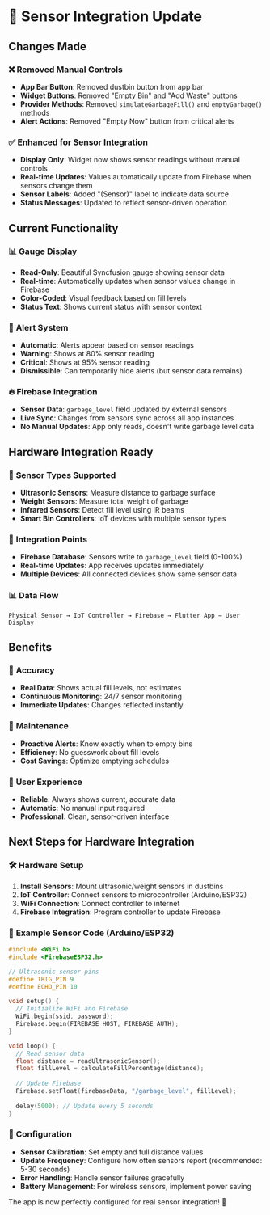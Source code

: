 # 📡 Sensor Integration Update

## Changes Made

### ❌ **Removed Manual Controls**
- **App Bar Button**: Removed dustbin button from app bar
- **Widget Buttons**: Removed "Empty Bin" and "Add Waste" buttons
- **Provider Methods**: Removed `simulateGarbageFill()` and `emptyGarbage()` methods
- **Alert Actions**: Removed "Empty Now" button from critical alerts

### ✅ **Enhanced for Sensor Integration**
- **Display Only**: Widget now shows sensor readings without manual controls
- **Real-time Updates**: Values automatically update from Firebase when sensors change them
- **Sensor Labels**: Added "(Sensor)" label to indicate data source
- **Status Messages**: Updated to reflect sensor-driven operation

## Current Functionality

### 📊 **Gauge Display**
- **Read-Only**: Beautiful Syncfusion gauge showing sensor data
- **Real-time**: Automatically updates when sensor values change in Firebase
- **Color-Coded**: Visual feedback based on fill levels
- **Status Text**: Shows current status with sensor context

### 🚨 **Alert System**
- **Automatic**: Alerts appear based on sensor readings
- **Warning**: Shows at 80% sensor reading
- **Critical**: Shows at 95% sensor reading
- **Dismissible**: Can temporarily hide alerts (but sensor data remains)

### 🔥 **Firebase Integration**
- **Sensor Data**: `garbage_level` field updated by external sensors
- **Live Sync**: Changes from sensors sync across all app instances
- **No Manual Updates**: App only reads, doesn't write garbage level data

## Hardware Integration Ready

### 📡 **Sensor Types Supported**
- **Ultrasonic Sensors**: Measure distance to garbage surface
- **Weight Sensors**: Measure total weight of garbage
- **Infrared Sensors**: Detect fill level using IR beams
- **Smart Bin Controllers**: IoT devices with multiple sensor types

### 🔌 **Integration Points**
- **Firebase Database**: Sensors write to `garbage_level` field (0-100%)
- **Real-time Updates**: App receives updates immediately
- **Multiple Devices**: All connected devices show same sensor data

### 📊 **Data Flow**
```
Physical Sensor → IoT Controller → Firebase → Flutter App → User Display
```

## Benefits

### 🎯 **Accuracy**
- **Real Data**: Shows actual fill levels, not estimates
- **Continuous Monitoring**: 24/7 sensor monitoring
- **Immediate Updates**: Changes reflected instantly

### 🔧 **Maintenance**
- **Proactive Alerts**: Know exactly when to empty bins
- **Efficiency**: No guesswork about fill levels
- **Cost Savings**: Optimize emptying schedules

### 👥 **User Experience**
- **Reliable**: Always shows current, accurate data
- **Automatic**: No manual input required
- **Professional**: Clean, sensor-driven interface

## Next Steps for Hardware Integration

### 🛠️ **Hardware Setup**
1. **Install Sensors**: Mount ultrasonic/weight sensors in dustbins
2. **IoT Controller**: Connect sensors to microcontroller (Arduino/ESP32)
3. **WiFi Connection**: Connect controller to internet
4. **Firebase Integration**: Program controller to update Firebase

### 📝 **Example Sensor Code (Arduino/ESP32)**
```cpp
#include <WiFi.h>
#include <FirebaseESP32.h>

// Ultrasonic sensor pins
#define TRIG_PIN 9
#define ECHO_PIN 10

void setup() {
  // Initialize WiFi and Firebase
  WiFi.begin(ssid, password);
  Firebase.begin(FIREBASE_HOST, FIREBASE_AUTH);
}

void loop() {
  // Read sensor data
  float distance = readUltrasonicSensor();
  float fillLevel = calculateFillPercentage(distance);
  
  // Update Firebase
  Firebase.setFloat(firebaseData, "/garbage_level", fillLevel);
  
  delay(5000); // Update every 5 seconds
}
```

### 🔧 **Configuration**
- **Sensor Calibration**: Set empty and full distance values
- **Update Frequency**: Configure how often sensors report (recommended: 5-30 seconds)
- **Error Handling**: Handle sensor failures gracefully
- **Battery Management**: For wireless sensors, implement power saving

The app is now perfectly configured for real sensor integration! 🎉
